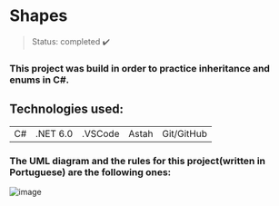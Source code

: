 <h1> Shapes </h1>

> Status: completed ✔️
### This project was build in order to practice inheritance and enums in C#.
## Technologies used:

<table>
  <tr>
    <td>C#</td>
    <td>.NET 6.0</td>
    <td>.VSCode</td>
    <td>Astah</td>
    <td>Git/GitHub</td>
  </tr>
</table>

### The UML diagram and the rules for this project(written in Portuguese) are the following ones:

![image](https://github.com/Rafaelse6/bds06/assets/64181619/5ef46643-712a-40ba-9d48-5be7b9083da9)
